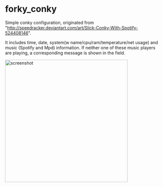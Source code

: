 # forky_conky
Simple conky configuration, originated from "http://speedracker.deviantart.com/art/Slick-Conky-With-Spotify-524408146". 

It includes time, date, system(w name/cpu/ram/temperature/net usage) and music (Spotify and Mpd) information. If neither one of these music players are playing, a corresponding message is shown in the field.

<img src="https://github.com/ripelascra/forky_conky/blob/master/forky-shot.png" alt="screenshot" width="400px"></img>
